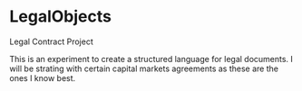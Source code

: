 LegalObjects
============

Legal Contract Project

This is an experiment to create a structured language for legal documents. I will be strating with certain capital markets agreements as these are the ones I know best.
